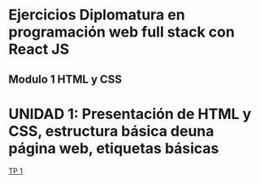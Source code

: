 # Ejercicios Diplomatura en programación web full stack con React JS

## Modulo 1 HTML y CSS
# UNIDAD 1: Presentación de HTML y CSS, estructura básica deuna página web, etiquetas básicas
[TP 1](https://github.com/malenalibman/diplo_utn/tp1/) 
